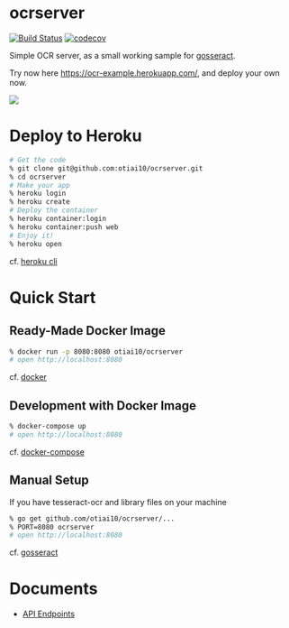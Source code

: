 # ocrserver

[![Build Status](https://travis-ci.org/otiai10/ocrserver.svg?branch=master)](https://travis-ci.org/otiai10/ocrserver)
[![codecov](https://codecov.io/gh/otiai10/ocrserver/branch/master/graph/badge.svg)](https://codecov.io/gh/otiai10/ocrserver)

Simple OCR server, as a small working sample for [gosseract](https://github.com/otiai10/gosseract).

Try now here https://ocr-example.herokuapp.com/, and deploy your own now.

[![](https://user-images.githubusercontent.com/931554/36279290-7134626a-124b-11e8-8e47-d93b7122ea0d.png)](https://ocr-example.herokuapp.com)

# Deploy to Heroku

```sh
# Get the code
% git clone git@github.com:otiai10/ocrserver.git
% cd ocrserver
# Make your app
% heroku login
% heroku create
# Deploy the container
% heroku container:login
% heroku container:push web
# Enjoy it!
% heroku open
```

cf. [heroku cli](https://devcenter.heroku.com/articles/heroku-cli#download-and-install)


# Quick Start

## Ready-Made Docker Image

```sh
% docker run -p 8080:8080 otiai10/ocrserver
# open http://localhost:8080
```

cf. [docker](https://www.docker.com/products/docker-toolbox)

## Development with Docker Image

```sh
% docker-compose up
# open http://localhost:8080
```

cf. [docker-compose](https://www.docker.com/products/docker-toolbox)

## Manual Setup

If you have tesseract-ocr  and library files on your machine

```sh
% go get github.com/otiai10/ocrserver/...
% PORT=8080 ocrserver
# open http://localhost:8080
```

cf. [gosseract](https://github.com/otiai10/gosseract)

# Documents

- [API Endpoints](https://github.com/otiai10/ocrserver/wiki/API-Endpoints)
